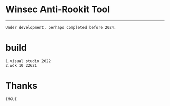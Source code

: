 # Winsec Anti-Rookit Tool
------------------------------------------------------------
    Under development, perhaps completed before 2024.
# build
    1.visual studio 2022
    2.wdk 10 22621

# Thanks
    IMGUI